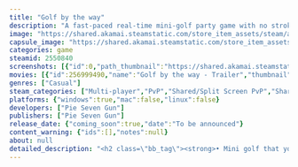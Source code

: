 ```yaml
---
title: "Golf by the way"
description: "A fast-paced real-time mini-golf party game with no stroke count! Play as an actual golfer in real-time and go SMACK your friends’ golf ball or even your friends themselves."
image: "https://shared.akamai.steamstatic.com/store_item_assets/steam/apps/2550840/header.jpg?t=1730184693"
capsule_image: "https://shared.akamai.steamstatic.com/store_item_assets/steam/apps/2550840/bf3abddc3970099fb20507f108963d28942838c7/capsule_231x87.jpg?t=1730184693"
categories: game
steamid: 2550840
screenshots: [{"id":0,"path_thumbnail":"https://shared.akamai.steamstatic.com/store_item_assets/steam/apps/2550840/ss_fa7487244cc6c0a03c752b08fd394ff11765e781.600x338.jpg?t=1730184693","path_full":"https://shared.akamai.steamstatic.com/store_item_assets/steam/apps/2550840/ss_fa7487244cc6c0a03c752b08fd394ff11765e781.1920x1080.jpg?t=1730184693"},{"id":1,"path_thumbnail":"https://shared.akamai.steamstatic.com/store_item_assets/steam/apps/2550840/ss_5aab713440fb4345ede5e72be5bd91c357829410.600x338.jpg?t=1730184693","path_full":"https://shared.akamai.steamstatic.com/store_item_assets/steam/apps/2550840/ss_5aab713440fb4345ede5e72be5bd91c357829410.1920x1080.jpg?t=1730184693"},{"id":2,"path_thumbnail":"https://shared.akamai.steamstatic.com/store_item_assets/steam/apps/2550840/ss_1f3a6e1c388f47fe3954b7fec1d3ae1266dfeaa3.600x338.jpg?t=1730184693","path_full":"https://shared.akamai.steamstatic.com/store_item_assets/steam/apps/2550840/ss_1f3a6e1c388f47fe3954b7fec1d3ae1266dfeaa3.1920x1080.jpg?t=1730184693"},{"id":3,"path_thumbnail":"https://shared.akamai.steamstatic.com/store_item_assets/steam/apps/2550840/ss_458f3f6a6ecf10349f4ee2c623c130a70136cd5c.600x338.jpg?t=1730184693","path_full":"https://shared.akamai.steamstatic.com/store_item_assets/steam/apps/2550840/ss_458f3f6a6ecf10349f4ee2c623c130a70136cd5c.1920x1080.jpg?t=1730184693"},{"id":4,"path_thumbnail":"https://shared.akamai.steamstatic.com/store_item_assets/steam/apps/2550840/ss_8c1472e0544cda7f8bb87cc257cf54fd087a786a.600x338.jpg?t=1730184693","path_full":"https://shared.akamai.steamstatic.com/store_item_assets/steam/apps/2550840/ss_8c1472e0544cda7f8bb87cc257cf54fd087a786a.1920x1080.jpg?t=1730184693"},{"id":5,"path_thumbnail":"https://shared.akamai.steamstatic.com/store_item_assets/steam/apps/2550840/ss_89a60435bc4dd1feb8728825b2775f42e0b4dff1.600x338.jpg?t=1730184693","path_full":"https://shared.akamai.steamstatic.com/store_item_assets/steam/apps/2550840/ss_89a60435bc4dd1feb8728825b2775f42e0b4dff1.1920x1080.jpg?t=1730184693"},{"id":6,"path_thumbnail":"https://shared.akamai.steamstatic.com/store_item_assets/steam/apps/2550840/ss_827c36c8b00af9afc5456b42569fd09e7296898d.600x338.jpg?t=1730184693","path_full":"https://shared.akamai.steamstatic.com/store_item_assets/steam/apps/2550840/ss_827c36c8b00af9afc5456b42569fd09e7296898d.1920x1080.jpg?t=1730184693"}]
movies: [{"id":256999490,"name":"Golf by the way - Trailer","thumbnail":"https://shared.akamai.steamstatic.com/store_item_assets/steam/apps/256999490/movie.293x165.jpg?t=1707578793","webm":{"480":"http://video.akamai.steamstatic.com/store_trailers/256999490/movie480_vp9.webm?t=1707578793","max":"http://video.akamai.steamstatic.com/store_trailers/256999490/movie_max_vp9.webm?t=1707578793"},"mp4":{"480":"http://video.akamai.steamstatic.com/store_trailers/256999490/movie480.mp4?t=1707578793","max":"http://video.akamai.steamstatic.com/store_trailers/256999490/movie_max.mp4?t=1707578793"},"highlight":true}]
genres: ["Casual"]
steam_categories: ["Multi-player","PvP","Shared/Split Screen PvP","Shared/Split Screen","Full controller support","Remote Play Together"]
platforms: {"windows":true,"mac":false,"linux":false}
developers: ["Pie Seven Gun"]
publishers: ["Pie Seven Gun"]
release_date: {"coming_soon":true,"date":"To be announced"}
content_warning: {"ids":[],"notes":null}
about: null
detailed_description: "<h2 class=\"bb_tag\"><strong>• Mini golf that you play as a GOLFER!</strong></h2>Control your character in real-time. Feel free to go smack your friend or even their golf ball!<br><img class=\"bb_img\" src=\"https://shared.akamai.steamstatic.com/store_item_assets/steam/apps/2550840/extras/GIF_BTW_01.gif?t=1730184693\" /><h2 class=\"bb_tag\"><strong>• NO STROKE COUNT! It’s all about speed!</strong></h2>Swing your golf club as many times as you want. The faster you complete, the better score you get.<br><img class=\"bb_img\" src=\"https://shared.akamai.steamstatic.com/store_item_assets/steam/apps/2550840/extras/GIF_BTW_02.gif?t=1730184693\" /><h2 class=\"bb_tag\"><strong>• Here’s your battlefi- uh... “Golf Course”.</strong></h2>Travel across the galaxy and venture into exotic courses on different planets. From a relaxing breezy cove to a fearful cemetery. There is no limit on where you can smack!<br><img class=\"bb_img\" src=\"https://shared.akamai.steamstatic.com/store_item_assets/steam/apps/2550840/extras/GIF_BTW_03.gif?t=1730184693\" /><h2 class=\"bb_tag\"><strong>• WACKY COSMETICS! Dress up by the way you want!</strong></h2>Put a taco on your head, Swing at your friends with a boba tea. Dress up by the way you want!<br><img class=\"bb_img\" src=\"https://shared.akamai.steamstatic.com/store_item_assets/steam/apps/2550840/extras/GIF_BTW_04.gif?t=1730184693\" />"
---
```


